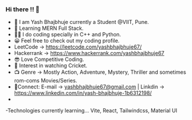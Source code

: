 ### Hi there !! 👋

- 🙌 I am Yash Bhajbhuje currently a Student @VIIT, Pune.
- 📖 Learning MERN Full Stack.
- 👨‍💻 I do coding specially in C++ and Python.
- 😀 Feel free to check out my coding profile.
-   LeetCode -> https://leetcode.com/yashbhajbhuje67/
-   Hackerrank -> https://www.hackerrank.com/yashbhajbhuje67
-   😎 Love Competitive Coding.
- 🏏 Interest in watching Cricket.
- 📺 Genre -> Mostly Action, Adventure, Mystery, Thriller and sometimes rom-coms Movies/Series.
- 📱Connect: E-mail -> yashbhajbhuje67@gmail.com | Linkdin -> https://www.linkedin.com/in/yash-bhajbhuje-1b6312198/
-
-Technologies currently learning...
Vite, React, Tailwindcss, Material UI

